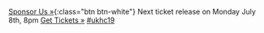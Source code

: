 
<span class="left">[Sponsor Us &raquo;](/sponsorship){:class="btn btn-white"}</span>
<span class="message">Next ticket release on Monday July 8th, 8pm</span>
<span class="center">
    <tito-button class="get-tickets" event="ukhealthcamp/2019" ssl-check-disabled>
        <a href="https://ti.to/ukhealthcamp/2019" class="btn btn-primary">Get Tickets &raquo;</a>
    </tito-button>
</span>
<span class="right">[#ukhc19](https://twitter.com/search?q=%23ukhc19)</span>

